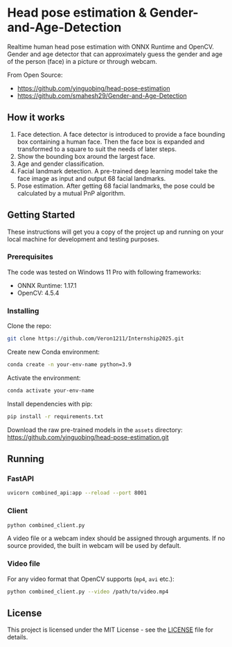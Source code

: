 # Head pose estimation & Gender-and-Age-Detection

Realtime human head pose estimation with ONNX Runtime and OpenCV. Gender and age detector that can approximately guess the gender and age of the person (face) in a picture or through webcam.

From Open Source:
- https://github.com/yinguobing/head-pose-estimation
- https://github.com/smahesh29/Gender-and-Age-Detection

## How it works

1. Face detection. A face detector is introduced to provide a face bounding box containing a human face. Then the face box is expanded and transformed to a square to suit the needs of later steps.
2. Show the bounding box around the largest face.
3. Age and gender classification.
2. Facial landmark detection. A pre-trained deep learning model take the face image as input and output 68 facial landmarks.
3. Pose estimation. After getting 68 facial landmarks, the pose could be calculated by a mutual PnP algorithm.

## Getting Started

These instructions will get you a copy of the project up and running on your local machine for development and testing purposes.

### Prerequisites

The code was tested on Windows 11 Pro with following frameworks:
- ONNX Runtime: 1.17.1
- OpenCV: 4.5.4

### Installing

Clone the repo:
```bash
git clone https://github.com/Veron1211/Internship2025.git
```

Create new Conda environment:
```bash
conda create -n your-env-name python=3.9
```

Activate the environment:
```bash
conda activate your-env-name
```

Install dependencies with pip:
```bash
pip install -r requirements.txt
```

Download the raw pre-trained models in the `assets` directory:
https://github.com/yinguobing/head-pose-estimation.git

## Running

### FastAPI
```bash
uvicorn combined_api:app --reload --port 8001
```

### Client
```bash
python combined_client.py
```

A video file or a webcam index should be assigned through arguments. If no source provided, the built in webcam will be used by default.

### Video file

For any video format that OpenCV supports (`mp4`, `avi` etc.):

```bash
python combined_client.py --video /path/to/video.mp4
```

## License
This project is licensed under the MIT License - see the [LICENSE](LICENSE) file for details. 
